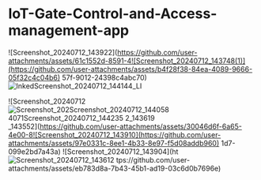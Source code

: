 
# IoT-Gate-Control-and-Access-management-app


![Screenshot_20240712_143922](https://github.com/user-attachments/assets/61c1552d-8591-4![Screenshot_20240712_143748(1)](https://github.com/user-attachments/assets/b4f28f38-84ea-4089-9666-05f32c4c04b6)
57f-9012-24398c4abc70)![InkedScreenshot_20240712_144144_LI](https://github.com/user-attachments/assets/d27f96fc-6280-4b16-b09b-71f7f657b438)

![Screenshot_20240712![Screenshot_202![Screenshot_20240712_144058](https://github.com/user-attachments/assets/737c4620-1e4c-4728-8ff1-a12d839b3568)
4071![Screenshot_20240712_144235](https://github.com/user-attachments/assets/c2cf5b86-5930-4f99-8c33-dc88e977589b)
2_143619](https://github.com/user-attachments/assets/b6ce76cd-1836-4ec6-b07a-da48640aebd1)
_143552](https://github.com/user-attachments/assets/30046d6f-6a65-4e00-8![Screenshot_20240712_143910](https://github.com/user-attachments/assets/97e0331c-8ee1-4b33-8e97-f5d08addb960)
1d7-099e2bd7a43a)
![Screenshot_20240712_143904](ht![Screenshot_20240712_143612](https://github.com/user-attachments/assets/dc3f3c00-d0dc-4436-a09f-a82c7ceae5d0)
tps://github.com/user-attachments/assets/eb783d8a-7b43-45b1-ad19-03c6d0b7696e)

